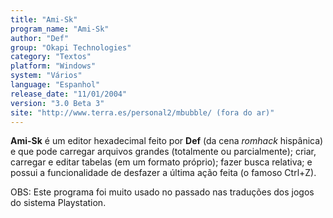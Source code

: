 ```yaml
---
title: "Ami-Sk"
program_name: "Ami-Sk"
author: "Def"
group: "Okapi Technologies"
category: "Textos"
platform: "Windows"
system: "Vários"
language: "Espanhol"
release_date: "11/01/2004"
version: "3.0 Beta 3"
site: "http://www.terra.es/personal2/mbubble/ (fora do ar)"
---
```

<b>Ami-Sk</b> é um editor hexadecimal feito por <b>Def</b> (da cena <i>romhack</i> hispânica) e que pode carregar arquivos grandes (totalmente ou parcialmente); criar, carregar e editar tabelas (em um formato próprio); fazer busca relativa; e possui a funcionalidade de desfazer a última ação feita (o famoso Ctrl+Z).

OBS: Este programa foi muito usado no passado nas traduções dos jogos do sistema Playstation.
